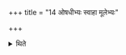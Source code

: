 +++
title = "14 ओषधीभ्यः स्वाहा मूलेभ्यः"

+++

<details><summary>थिते</summary>

ओषधीभ्यः स्वाहा मूलेभ्यः स्वाहेत्योषधिहोमान् १४
</details>
